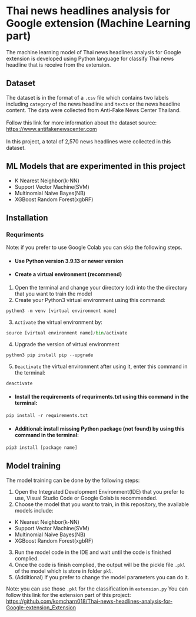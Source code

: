 # Thai news headlines analysis for Google extension (Machine Learning part)

The machine learning model of Thai news headlines analysis for Google extension is developed using Python language for classify Thai news headline that is receive from the extension.

## Dataset
The dataset is in the format of a `.csv` file which contains two labels including `category` of the news headline and `texts` or the news headline content. The data were collected from Anti-Fake News Center Thailand.<br/>
<br/>Follow this link for more information about the dataset source: https://www.antifakenewscenter.com <br/>
<br/> In this project, a total of 2,570 news headlines were collected in this dataset.

## ML Models that are experimented in this project
* K Nearest Neighbor(k-NN)
* Support Vector Machine(SVM)
* Multinomial Naive Bayes(NB)
* XGBoost Random Forest(xgbRF)

## Installation
### Requriments ###
Note: if you prefer to use Google Colab you can skip the following steps.
* #### Use Python version 3.9.13 or newer version ####
* #### Create a virtual environment (recommend) ####
1. Open the terminal and change your directory (cd) into the the directory that you want to train the model
2. Create your Python3 virtual environment using this command:
```python
python3 -m venv [virtual environment name]
```
3. `Activate` the virtual environment by:
```python
source [virtual environment name]/bin/activate
```
4. Upgrade the version of virtual environment
```python
python3 pip install pip --upgrade
```
5. `Deactivate` the virtual environment after using it, enter this command in the terminal:
```python
deactivate
```
* #### Install the requirements of requriments.txt using this command in the terminal: ####
```python
pip install -r requirements.txt
```
* #### Additional: install missing Python package (not found) by using this command in the terminal: ####
```python
pip3 install [package name]
```

## Model training
The model training can be done by the following steps:
1. Open the Integrated Development Environment(IDE) that you prefer to use, Visual Studio Code or Google Colab is recommended.
2. Choose the model that you want to train, in this repository, the available models include:
* K Nearest Neighbor(k-NN)
* Support Vector Machine(SVM)
* Multinomial Naive Bayes(NB)
* XGBoost Random Forest(xgbRF)
3. Run the model code in the IDE and wait until the code is finished complied.
4. Once the code is finish complied, the output will be the pickle file `.pkl` of the model which is store in folder `pkl`.<br/>
5. (Additional) If you prefer to change the model parameters you can do it.

Note: you can use those `.pkl` for the classification in `extension.py`
You can follow this link for the extension part of this project: https://github.com/komcharn018/Thai-news-headlines-analysis-for-Google-extension_Extension
